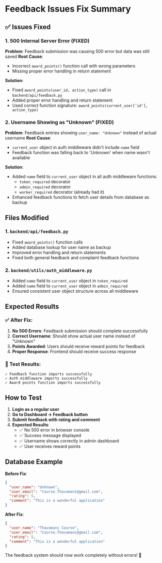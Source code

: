 # Feedback Issues Fix Summary

## ✅ Issues Fixed

### 1. 500 Internal Server Error (FIXED)
**Problem**: Feedback submission was causing 500 error but data was still saved
**Root Cause**: 
- Incorrect `award_points()` function call with wrong parameters
- Missing proper error handling in return statement

**Solution**:
- Fixed `award_points(user_id, action_type)` call in `backend/api/feedback.py`
- Added proper error handling and return statement
- Used correct function signature: `award_points(current_user['id'], action_type)`

### 2. Username Showing as "Unknown" (FIXED)
**Problem**: Feedback entries showing `user_name: "Unknown"` instead of actual username
**Root Cause**: 
- `current_user` object in auth middleware didn't include `name` field
- Feedback function was falling back to 'Unknown' when name wasn't available

**Solution**:
- Added `name` field to `current_user` object in all auth middleware functions:
  - `token_required` decorator
  - `admin_required` decorator  
  - `worker_required` decorator (already had it)
- Enhanced feedback functions to fetch user details from database as backup

## Files Modified

### 1. `backend/api/feedback.py`
- Fixed `award_points()` function calls
- Added database lookup for user name as backup
- Improved error handling and return statements
- Fixed both general feedback and complaint feedback functions

### 2. `backend/utils/auth_middleware.py`
- Added `name` field to `current_user` object in `token_required`
- Added `name` field to `current_user` object in `admin_required`
- Ensured consistent user object structure across all middleware

## Expected Results

### ✅ After Fix:
1. **No 500 Errors**: Feedback submission should complete successfully
2. **Correct Username**: Should show actual user name instead of "Unknown"
3. **Points Awarded**: Users should receive reward points for feedback
4. **Proper Response**: Frontend should receive success response

### 🧪 Test Results:
```
✓ Feedback function imports successfully
✓ Auth middleware imports successfully  
✓ Award points function imports successfully
```

## How to Test

1. **Login as a regular user**
2. **Go to Dashboard → Feedback button**
3. **Submit feedback with rating and comment**
4. **Expected Results**:
   - ✅ No 500 error in browser console
   - ✅ Success message displayed
   - ✅ Username shows correctly in admin dashboard
   - ✅ User receives reward points

## Database Example

**Before Fix**:
```json
{
  "user_name": "Unknown",
  "user_email": "Course.Thavamani@gmail.com",
  "rating": 5,
  "comment": "This is a wonderful application"
}
```

**After Fix**:
```json
{
  "user_name": "Thavamani Course", 
  "user_email": "Course.Thavamani@gmail.com",
  "rating": 5,
  "comment": "This is a wonderful application"
}
```

The feedback system should now work completely without errors! 🎉